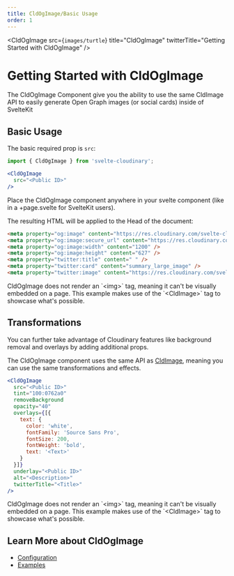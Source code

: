 ```yaml
---
title: CldOgImage/Basic Usage
order: 1
---
```


<script>
    import Callout from '$lib/components/Callout.svelte'
    import { CldOgImage, CldImage } from 'svelte-cloudinary'
</script>

<CldOgImage
  src={`images/turtle`}
  title="CldOgImage"
  twitterTitle="Getting Started with CldOgImage"
/>

# Getting Started with CldOgImage

The CldOgImage Component give you the ability to use the same CldImage API to easily generate Open Graph images (or social cards) inside of SvelteKit

## Basic Usage

The basic required prop is `src`:

```jsx
import { CldOgImage } from 'svelte-cloudinary';

<CldOgImage
  src="<Public ID>"
/>
```

Place the CldOgImage component anywhere in your svelte component (like in a +page.svelte for SvelteKit users).


The resulting HTML will be applied to the Head of the document:

```html
<meta property="og:image" content="https://res.cloudinary.com/svelte-cloudinary/image/upload/c_fill,w_2400,h_1254,g_center/c_scale,w_1200/f_jpg/q_auto/v1/images/galaxy" />
<meta property="og:image:secure_url" content="https://res.cloudinary.com/svelte-cloudinary/image/upload/c_fill,w_2400,h_1254,g_center/c_scale,w_1200/f_jpg/q_auto/v1/images/galaxy" />
<meta property="og:image:width" content="1200" />
<meta property="og:image:height" content="627" />
<meta property="twitter:title" content=" " />
<meta property="twitter:card" content="summary_large_image" />
<meta property="twitter:image" content="https://res.cloudinary.com/svelte-cloudinary/image/upload/c_fill,w_2400,h_1254,g_center/c_scale,w_1200/f_webp/q_auto/v1/images/galaxy" />
```

<p class="nx-mt-6">
<CldImage
  width="1200"
  height="627"
  src={`images/galaxy`}
  crop="fill"
  sizes="100vw"
  alt="Galaxy"
/>
</p>

<Callout emoji={false}>
  CldOgImage does not render an `&lt;img&gt;` tag, meaning it can't be visually embedded on a page. This example makes use of the `&lt;CldImage&gt` tag to showcase what's possible.
</Callout>

## Transformations

You can further take advantage of Cloudinary features like background removal and overlays by adding additional props.

The CldOgImage component uses the same API as [CldImage](/CldImage/configuration), meaning you can use the same transformations and effects.

```jsx
<CldOgImage
  src="<Public ID>"
  tint="100:0762a0"
  removeBackground
  opacity="40"
  overlays={[{
    text: {
      color: 'white',
      fontFamily: 'Source Sans Pro',
      fontSize: 200,
      fontWeight: 'bold',
      text: '<Text>'
    }
  }]}
  underlay="<Public ID>"
  alt="<Description>"
  twitterTitle="<Title>"
/>
```

<p class="nx-mt-6">
<CldImage
  width="1200"
  height="627"
  src={`images/turtle`}
  crop="fill"
  tint="100:0762a0"
  removeBackground
  opacity="40"
  overlays={[{
    text: {
      color: 'white',
      fontFamily: 'Source Sans Pro',
      fontSize: 80,
      fontWeight: 'bold',
      text: 'Next Cloudinary'
    }
  }]}
  underlay={`images/galaxy`}
  sizes="100vw"
  alt="Turtle in the ocean"
/>
</p>

<Callout emoji={false}>
  CldOgImage does not render an `&lt;img&gt;` tag, meaning it can't be visually embedded on a page. This example makes use of the `&lt;CldImage&gt` tag to showcase what's possible.
</Callout>


## Learn More about CldOgImage
* [Configuration](/CldOgImage/configuration)
* [Examples](/CldOgImage/examples)
